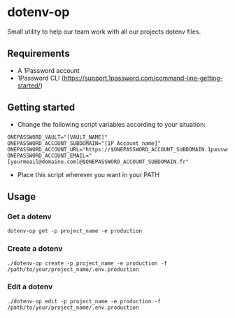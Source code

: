# dotenv-op

Small utility to help our team work with all our projects dotenv files.

## Requirements 

- A 1Password account
- 1Password CLI (https://support.1password.com/command-line-getting-started/)

## Getting started

- Change the following script variables according to your situation:

```
ONEPASSWORD_VAULT="[VAULT_NAME]"
ONEPASSWORD_ACCOUNT_SUBDOMAIN="[1P Account name]"
ONEPASSWORD_ACCOUNT_URL="https://$ONEPASSWORD_ACCOUNT_SUBDOMAIN.1password.eu"
ONEPASSWORD_ACCOUNT_EMAIL="[yourmeail@domaine.com]@$ONEPASSWORD_ACCOUNT_SUBDOMAIN.fr"
```

- Place this script wherever you want in your PATH

## Usage

### Get a dotenv

```
dotenv-op get -p project_name -e production
```

### Create a dotenv

```
./dotenv-op create -p project_name -e production -f /path/to/your/project_name/.env.production
```

### Edit a dotenv

```
./dotenv-op edit -p project_name -e production -f /path/to/your/project_name/.env.production
```

